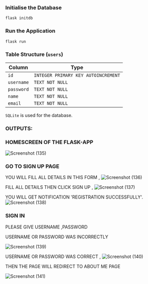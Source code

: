 ### Initialise the Database
```flask initdb```

### Run the Application
```flask run```

### Table Structure (`users`)
| Column  | Type|
| ------------- | ------------- |
| `id`  | `INTEGER PRIMARY KEY AUTOINCREMENT` |
| `username`  | `TEXT NOT NULL`  |
| `password`  | `TEXT NOT NULL`  |
| `name`  | `TEXT NOT NULL` |
| `email`  | `TEXT NOT NULL`  |

`SQLite` is used for the database.

### OUTPUTS:

### HOMESCREEN OF THE FLASK-APP

![Screenshot (135)](https://user-images.githubusercontent.com/72678702/192138962-e4fe2629-afb8-40b9-a517-3769a455876d.png)

### GO TO SIGN UP PAGE
YOU WILL FILL ALL DETAILS IN THIS FORM ,
![Screenshot (136)](https://user-images.githubusercontent.com/72678702/192139040-d8a2a22a-5e45-4a58-8827-11edcc355014.png)

FILL ALL DETAILS THEN CLICK SIGN UP ,
![Screenshot (137)](https://user-images.githubusercontent.com/72678702/192139130-9dd77d3c-2a2d-47df-b051-f13e9eb7d778.png)

YOU WILL GET NOTIFICATION 'REGISTRATION SUCCESSFULLY'.
![Screenshot (138)](https://user-images.githubusercontent.com/72678702/192139166-1f9cdd8f-aceb-4faf-b52e-447f2042d2be.png)

### SIGN IN

PLEASE GIVE USERNAME ,PASSWORD

USERNAME OR PASSWORD WAS INCORRECTLY

![Screenshot (139)](https://user-images.githubusercontent.com/72678702/192139314-41b91504-1b8b-45ac-9bf9-896e273667e8.png)

USERNAME OR PASSWORD WAS  CORRECT ,
![Screenshot (140)](https://user-images.githubusercontent.com/72678702/192139376-2b902d6d-8c4a-4344-b587-57f6e8427849.png)

THEN THE PAGE WILL REDIRECT TO ABOUT ME  PAGE

![Screenshot (141)](https://user-images.githubusercontent.com/72678702/192139389-cb5a2429-ca74-49cb-a5d6-21947054246e.png)



